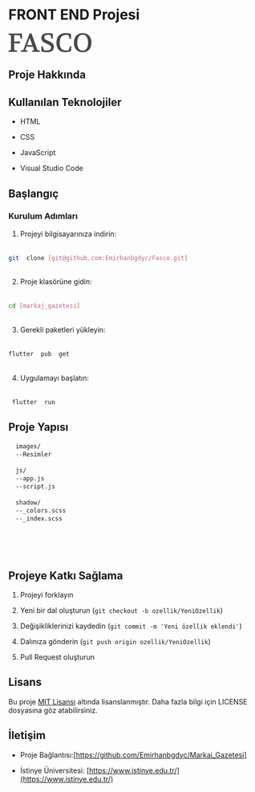 

# FRONT END Projesi



![FASCO](images/FASCO.png)



## Proje Hakkında



## Kullanılan Teknolojiler

- HTML

- CSS

- JavaScript

- Visual Studio Code 


## Başlangıç



### Kurulum Adımları

1. Projeyi bilgisayarınıza indirin:

```bash  
  
git  clone [git@github.com:Emirhanbgdyc/Fasco.git]  
  
```  



2. Proje klasörüne gidin:

```bash  
  
cd [markaj_gazetesi]  
  
```  



3. Gerekli paketleri yükleyin:

```bash  
  
flutter  pub  get  
  
```  



4. Uygulamayı başlatın:

```bash  
  
 flutter  run  
```  



## Proje Yapısı

```  
  images/
  --Resimler

  js/
  --app.js
  --script.js
  
  shadow/
  --_colors.scss
  --_index.scss
  


  
```  


## Projeye Katkı Sağlama

1. Projeyi forklayın

2. Yeni bir dal oluşturun (`git checkout -b ozellik/YeniOzellik`)

3. Değişikliklerinizi kaydedin (`git commit -m 'Yeni özellik eklendi'`)

4. Dalınıza gönderin (`git push origin ozellik/YeniOzellik`)

5. Pull Request oluşturun



## Lisans

Bu proje [MIT Lisansı](./LICENSE) altında lisanslanmıştır. Daha fazla bilgi için LICENSE dosyasına göz atabilirsiniz.




## İletişim

- Proje Bağlantısı:[https://github.com/Emirhanbgdyc/Markaj_Gazetesi] 

- İstinye Üniversitesi: [https://www.istinye.edu.tr/](https://www.istinye.edu.tr/)





  
  
  
  

